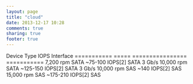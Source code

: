 ```yaml
---
layout: page
title: "cloud"
date: 2013-12-17 10:28
comments: true
sharing: true
footer: true
---
```



Device      Type  IOPS             Interface
=========== ===== ================ ===========
7,200 rpm   SATA  ~75-100 IOPS[2]  SATA 3 Gb/s
10,000 rpm  SATA  ~125-150 IOPS[2] SATA 3 Gb/s
10,000 rpm  SAS   ~140 IOPS[2]     SAS
15,000 rpm  SAS   ~175-210 IOPS[2] SAS